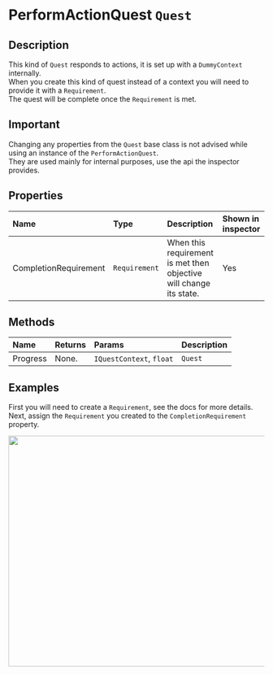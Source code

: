 # PerformActionQuest <span class='jdl-questsystem-quests-quest'>`Quest`</span>
## Description
This kind of <span class='jdl-questsystem-quests-quest'>`Quest`</span> responds to actions, it is set up with a <span class='jdl-questsystem-models-dummycontext'>`DummyContext`</span> internally.<br>
When you create this kind of quest instead of a context you will need to provide it with a <span class='jdl-questsystem-models-requirement'>`Requirement`</span>.<br>
The quest will be complete once the <span class='jdl-questsystem-models-requirement'>`Requirement`</span> is met.

<div class='alert'>

## Important
Changing any properties from the <span class='jdl-questsystem-quests-quest'>`Quest`</span> base class is not advised while using an instance of the `PerformActionQuest`.<br>
They are used mainly for internal purposes, use the api the inspector provides.

</div>

## Properties
<div class="public-properties-table">

| Name | Type | Description | Shown in inspector
|:--- |:---|:--- | :--- |
| CompletionRequirement | <span class='jdl-questsystem-models-requirement'>`Requirement`</span> | When this requirement is met then objective will change its state. | Yes |

</div>

## Methods

| Name | Returns | Params | Description
|:--- |:---|:--- |:--- |
| Progress | None. | <span class='jdl-questsystem-questcontexts-questcontext'>`IQuestContext`</span>, `float` | <span class='jdl-questsystem-quests-quest'>`Quest`</span> |

## Examples
First you will need to create a <span class='jdl-questsystem-models-requirement'>`Requirement`</span>, see the docs for more details.<br>
Next, assign the <span class='jdl-questsystem-models-requirement'>`Requirement`</span> you created to the `CompletionRequirement` property.<br>

<img src='assets/images/selectrequirementinactionquest.png' width="538" height="454">

